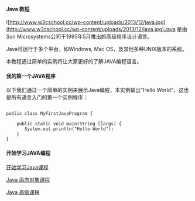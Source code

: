  
#### Java 教程

  ![http://www.w3cschool.cc/wp-content/uploads/2013/12/java.jpg](http://www.w3cschool.cc/wp-content/uploads/2013/12/java.jpg)Java 是由Sun Microsystems公司于1995年5月推出的高级程序设计语言。

 Java可运行于多个平台，如Windows, Mac OS，及其他多种UNIX版本的系统。

 本教程通过简单的实例将让大家更好的了解JAVA编程语言。

 

 

#### 我的第一个JAVA程序

  以下我们通过一个简单的实例来展示Java编程，本实例输出"Hello World"，这也是所有语言入门的第一个实例程序：

 
```

public class MyFirstJavaProgram {

    public static void main(String []args) {
       System.out.println("Hello World");
    }
} 

```
 

#### 开始学习JAVA编程

 
 [ 开始学习Java课程 ](http://www.w3cschool.cc/java/java-intro.html)




 [ Java 面向对象课程 ](http://www.w3cschool.cc/java/java-inheritance.html)




 [ Java 高级课程 ](http://www.w3cschool.cc/java/java-data-structures.html)







